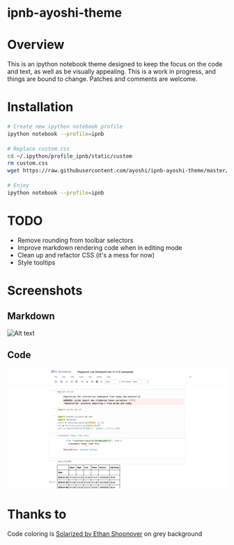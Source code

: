 ipnb-ayoshi-theme
=================

# Overview

This is an ipython notebook theme designed to keep the focus on the code and text, as well as be visually appealing. This is a work in progress, and things are bound to change. Patches and comments are welcome.

# Installation

```sh
# Create new ipython notebook profile
ipython notebook --profile=ipnb

# Replace custom.css
cd ~/.ipython/profile_ipnb/static/custom
rm custom.css
wget https://raw.githubusercontent.com/ayoshi/ipnb-ayoshi-theme/master/custom.css

# Enjoy
ipython notebook --profile=ipnb
```

# TODO
- Remove rounding from toolbar selectors
- Improve markdown rendering code when in editing mode
- Clean up and refactor CSS (it's a mess for now)
- Style tooltips

# Screenshots

## Markdown
![Alt text](/screenshots/.png?raw=true "Markdown")

## Code
![Alt text](/screenshots/2.png?raw=true "Code")


# Thanks to
Code coloring is [Solarized by Ethan Shoonover](http://ethanschoonover.com/solarized) on grey background

